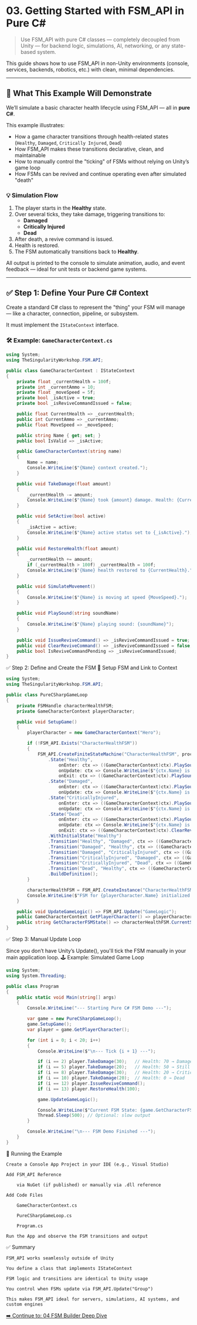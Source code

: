 # 03. Getting Started with FSM_API in Pure C#

> Use FSM_API with pure C# classes — completely decoupled from Unity — for backend logic, simulations, AI, networking, or any state-based system.

This guide shows how to use FSM_API in non-Unity environments (console, services, backends, robotics, etc.) with clean, minimal dependencies.

---

## 🎯 What This Example Will Demonstrate

We’ll simulate a basic character health lifecycle using FSM_API — all in **pure C#**.

This example illustrates:

- How a game character transitions through health-related states (`Healthy`, `Damaged`, `Critically Injured`, `Dead`)
- How FSM_API makes these transitions declarative, clean, and maintainable
- How to manually control the "ticking" of FSMs without relying on Unity’s game loop
- How FSMs can be revived and continue operating even after simulated "death"

### 💡 Simulation Flow

1. The player starts in the **Healthy** state.
2. Over several ticks, they take damage, triggering transitions to:
   - **Damaged**
   - **Critically Injured**
   - **Dead**
3. After death, a revive command is issued.
4. Health is restored.
5. The FSM automatically transitions back to **Healthy**.

All output is printed to the console to simulate animation, audio, and event feedback — ideal for unit tests or backend game systems.

---

## ✅ Step 1: Define Your Pure C# Context

Create a standard C# class to represent the "thing" your FSM will manage — like a character, connection, pipeline, or subsystem.

It must implement the `IStateContext` interface.

### 🛠 Example: `GameCharacterContext.cs`

```csharp
using System;
using TheSingularityWorkshop.FSM.API;

public class GameCharacterContext : IStateContext
{
    private float _currentHealth = 100f;
    private int _currentAmmo = 10;
    private float _moveSpeed = 5f;
    private bool _isActive = true;
    private bool _isReviveCommandIssued = false;

    public float CurrentHealth => _currentHealth;
    public int CurrentAmmo => _currentAmmo;
    public float MoveSpeed => _moveSpeed;

    public string Name { get; set; }
    public bool IsValid => _isActive;

    public GameCharacterContext(string name)
    {
        Name = name;
        Console.WriteLine($"{Name} context created.");
    }

    public void TakeDamage(float amount)
    {
        _currentHealth -= amount;
        Console.WriteLine($"{Name} took {amount} damage. Health: {CurrentHealth}");
    }

    public void SetActive(bool active)
    {
        _isActive = active;
        Console.WriteLine($"{Name} active status set to {_isActive}.");
    }

    public void RestoreHealth(float amount)
    {
        _currentHealth += amount;
        if (_currentHealth > 100f) _currentHealth = 100f;
        Console.WriteLine($"{Name} health restored to {CurrentHealth}.");
    }

    public void SimulateMovement()
    {
        Console.WriteLine($"{Name} is moving at speed {MoveSpeed}.");
    }

    public void PlaySound(string soundName)
    {
        Console.WriteLine($"{Name} playing sound: {soundName}");
    }

    public void IssueReviveCommand() => _isReviveCommandIssued = true;
    public void ClearReviveCommand() => _isReviveCommandIssued = false;
    public bool IsReviveCommandPending => _isReviveCommandIssued;
}
```
✅ Step 2: Define and Create the FSM
🎯 Setup FSM and Link to Context
```csharp
using System;
using TheSingularityWorkshop.FSM.API;

public class PureCSharpGameLoop
{
    private FSMHandle characterHealthFSM;
    private GameCharacterContext playerCharacter;

    public void SetupGame()
    {
        playerCharacter = new GameCharacterContext("Hero");

        if (!FSM_API.Exists("CharacterHealthFSM"))
        {
            FSM_API.CreateFiniteStateMachine("CharacterHealthFSM", processRate: 1, processingGroup: "GameLogic")
                .State("Healthy",
                    onEnter: ctx => ((GameCharacterContext)ctx).PlaySound("HappyTune"),
                    onUpdate: ctx => Console.WriteLine($"{ctx.Name} is Healthy. Health: {((GameCharacterContext)ctx).CurrentHealth}"),
                    onExit: ctx => ((GameCharacterContext)ctx).PlaySound("SadTune"))
                .State("Damaged",
                    onEnter: ctx => ((GameCharacterContext)ctx).PlaySound("OuchSound"),
                    onUpdate: ctx => Console.WriteLine($"{ctx.Name} is Damaged. Health: {((GameCharacterContext)ctx).CurrentHealth}"))
                .State("CriticallyInjured",
                    onEnter: ctx => ((GameCharacterContext)ctx).PlaySound("WarningAlarm"),
                    onUpdate: ctx => Console.WriteLine($"{ctx.Name} is Critically Injured!"))
                .State("Dead",
                    onEnter: ctx => ((GameCharacterContext)ctx).PlaySound("DeathRattle"),
                    onUpdate: ctx => Console.WriteLine($"{ctx.Name} is Dead."),
                    onExit: ctx => ((GameCharacterContext)ctx).ClearReviveCommand())
                .WithInitialState("Healthy")
                .Transition("Healthy", "Damaged", ctx => ((GameCharacterContext)ctx).CurrentHealth <= 75 && ((GameCharacterContext)ctx).CurrentHealth > 25)
                .Transition("Damaged", "Healthy", ctx => ((GameCharacterContext)ctx).CurrentHealth > 75)
                .Transition("Damaged", "CriticallyInjured", ctx => ((GameCharacterContext)ctx).CurrentHealth <= 25 && ((GameCharacterContext)ctx).CurrentHealth > 0)
                .Transition("CriticallyInjured", "Damaged", ctx => ((GameCharacterContext)ctx).CurrentHealth > 25 && ((GameCharacterContext)ctx).CurrentHealth <= 75)
                .Transition("CriticallyInjured", "Dead", ctx => ((GameCharacterContext)ctx).CurrentHealth <= 0)
                .Transition("Dead", "Healthy", ctx => ((GameCharacterContext)ctx).IsReviveCommandPending && ((GameCharacterContext)ctx).CurrentHealth > 0)
                .BuildDefinition();
        }

        characterHealthFSM = FSM_API.CreateInstance("CharacterHealthFSM", playerCharacter);
        Console.WriteLine($"FSM for {playerCharacter.Name} initialized to state: {characterHealthFSM.CurrentState}");
    }

    public void UpdateGameLogic() => FSM_API.Update("GameLogic");
    public GameCharacterContext GetPlayerCharacter() => playerCharacter;
    public string GetCharacterFSMState() => characterHealthFSM.CurrentState;
}
```
✅ Step 3: Manual Update Loop

Since you don’t have Unity’s Update(), you'll tick the FSM manually in your main application loop.
🕹 Example: Simulated Game Loop
```csharp
using System;
using System.Threading;

public class Program
{
    public static void Main(string[] args)
    {
        Console.WriteLine("--- Starting Pure C# FSM Demo ---");

        var game = new PureCSharpGameLoop();
        game.SetupGame();
        var player = game.GetPlayerCharacter();

        for (int i = 0; i < 20; i++)
        {
            Console.WriteLine($"\n--- Tick {i + 1} ---");

            if (i == 2) player.TakeDamage(30);   // Health: 70 → Damaged
            if (i == 5) player.TakeDamage(20);   // Health: 50 → Still Damaged
            if (i == 8) player.TakeDamage(30);   // Health: 20 → Critically Injured
            if (i == 10) player.TakeDamage(20);  // Health: 0 → Dead
            if (i == 12) player.IssueReviveCommand();
            if (i == 13) player.RestoreHealth(100);

            game.UpdateGameLogic();

            Console.WriteLine($"Current FSM State: {game.GetCharacterFSMState()}");
            Thread.Sleep(500); // Optional: slow output
        }

        Console.WriteLine("\n--- FSM Demo Finished ---");
    }
}
```
🧪 Running the Example

    Create a Console App Project in your IDE (e.g., Visual Studio)

    Add FSM_API Reference

        via NuGet (if published) or manually via .dll reference

    Add Code Files

        GameCharacterContext.cs

        PureCSharpGameLoop.cs

        Program.cs

    Run the App and observe the FSM transitions and output

✅ Summary

    FSM_API works seamlessly outside of Unity

    You define a class that implements IStateContext

    FSM logic and transitions are identical to Unity usage

    You control when FSMs update via FSM_API.Update("Group")

    This makes FSM_API ideal for servers, simulations, AI systems, and custom engines

[➡️ Continue to: 04 FSM Builder Deep Dive](04_FSMBuilder_Deep_Dive.md)
